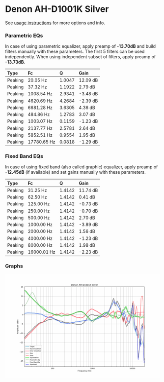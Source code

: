 # Denon AH-D1001K Silver
See [usage instructions](https://github.com/jaakkopasanen/AutoEq#usage) for more options and info.

### Parametric EQs
In case of using parametric equalizer, apply preamp of **-13.70dB** and build filters manually
with these parameters. The first 5 filters can be used independently.
When using independent subset of filters, apply preamp of **-13.73dB**.

| Type    | Fc          |      Q | Gain     |
|:--------|:------------|:-------|:---------|
| Peaking | 20.05 Hz    | 1.0047 | 12.09 dB |
| Peaking | 37.32 Hz    | 1.1922 | 2.79 dB  |
| Peaking | 1008.54 Hz  | 2.9341 | -3.48 dB |
| Peaking | 4620.69 Hz  | 4.2684 | -2.39 dB |
| Peaking | 6681.28 Hz  | 3.6305 | 4.36 dB  |
| Peaking | 484.86 Hz   | 1.2783 | 3.07 dB  |
| Peaking | 1003.07 Hz  | 0.1159 | -1.23 dB |
| Peaking | 2137.77 Hz  | 2.5781 | 2.64 dB  |
| Peaking | 5852.51 Hz  | 0.9554 | 1.95 dB  |
| Peaking | 17780.65 Hz | 0.0818 | -1.29 dB |

### Fixed Band EQs
In case of using fixed band (also called graphic) equalizer, apply preamp of **-12.45dB**
(if available) and set gains manually with these parameters.

| Type    | Fc          |      Q | Gain     |
|:--------|:------------|:-------|:---------|
| Peaking | 31.25 Hz    | 1.4142 | 11.74 dB |
| Peaking | 62.50 Hz    | 1.4142 | 0.41 dB  |
| Peaking | 125.00 Hz   | 1.4142 | -0.73 dB |
| Peaking | 250.00 Hz   | 1.4142 | -0.70 dB |
| Peaking | 500.00 Hz   | 1.4142 | 2.70 dB  |
| Peaking | 1000.00 Hz  | 1.4142 | -3.89 dB |
| Peaking | 2000.00 Hz  | 1.4142 | 1.56 dB  |
| Peaking | 4000.00 Hz  | 1.4142 | -1.23 dB |
| Peaking | 8000.00 Hz  | 1.4142 | 1.98 dB  |
| Peaking | 16000.01 Hz | 1.4142 | -2.23 dB |

### Graphs
![](./Denon%20AH-D1001K%20Silver.png)